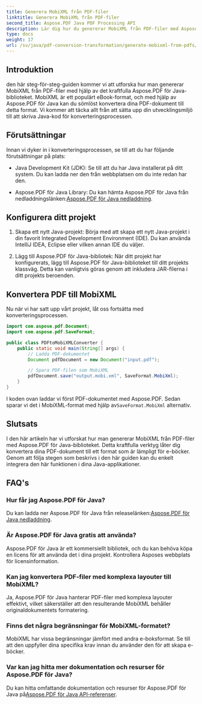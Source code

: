 ```yaml
---
title: Generera MobiXML från PDF-filer
linktitle: Generera MobiXML från PDF-filer
second_title: Aspose.PDF Java PDF Processing API
description: Lär dig hur du genererar MobiXML från PDF-filer med Aspose.PDF för Java. En steg-för-steg-guide med kodexempel. Konvertera sömlöst PDF-filer till MobiXML-format.
type: docs
weight: 17
url: /sv/java/pdf-conversion-transformation/generate-mobixml-from-pdfs/
---
```


## Introduktion

den här steg-för-steg-guiden kommer vi att utforska hur man genererar MobiXML från PDF-filer med hjälp av det kraftfulla Aspose.PDF för Java-biblioteket. MobiXML är ett populärt eBook-format, och med hjälp av Aspose.PDF för Java kan du sömlöst konvertera dina PDF-dokument till detta format. Vi kommer att täcka allt från att sätta upp din utvecklingsmiljö till att skriva Java-kod för konverteringsprocessen.

## Förutsättningar

Innan vi dyker in i konverteringsprocessen, se till att du har följande förutsättningar på plats:

- Java Development Kit (JDK): Se till att du har Java installerat på ditt system. Du kan ladda ner den från webbplatsen om du inte redan har den.

-  Aspose.PDF för Java Library: Du kan hämta Aspose.PDF för Java från nedladdningslänken:[Aspose.PDF för Java nedladdning](https://releases.aspose.com/pdf/java/).

## Konfigurera ditt projekt

1. Skapa ett nytt Java-projekt: Börja med att skapa ett nytt Java-projekt i din favorit Integrated Development Environment (IDE). Du kan använda IntelliJ IDEA, Eclipse eller vilken annan IDE du väljer.

2. Lägg till Aspose.PDF för Java-bibliotek: När ditt projekt har konfigurerats, lägg till Aspose.PDF för Java-biblioteket till ditt projekts klassväg. Detta kan vanligtvis göras genom att inkludera JAR-filerna i ditt projekts beroenden.

## Konvertera PDF till MobiXML

Nu när vi har satt upp vårt projekt, låt oss fortsätta med konverteringsprocessen.

```java
import com.aspose.pdf.Document;
import com.aspose.pdf.SaveFormat;

public class PDFtoMobiXMLConverter {
    public static void main(String[] args) {
        // Ladda PDF-dokumentet
        Document pdfDocument = new Document("input.pdf");

        // Spara PDF-filen som MobiXML
        pdfDocument.save("output.mobi.xml", SaveFormat.MobiXml);
    }
}
```

 I koden ovan laddar vi först PDF-dokumentet med Aspose.PDF. Sedan sparar vi det i MobiXML-format med hjälp av`SaveFormat.MobiXml` alternativ.

## Slutsats

I den här artikeln har vi utforskat hur man genererar MobiXML från PDF-filer med Aspose.PDF för Java-biblioteket. Detta kraftfulla verktyg låter dig konvertera dina PDF-dokument till ett format som är lämpligt för e-böcker. Genom att följa stegen som beskrivs i den här guiden kan du enkelt integrera den här funktionen i dina Java-applikationer.

## FAQ's

### Hur får jag Aspose.PDF för Java?

 Du kan ladda ner Aspose.PDF för Java från releaselänken:[Aspose.PDF för Java nedladdning](https://releases.aspose.com/pdf/java/).

### Är Aspose.PDF för Java gratis att använda?

Aspose.PDF för Java är ett kommersiellt bibliotek, och du kan behöva köpa en licens för att använda det i dina projekt. Kontrollera Asposes webbplats för licensinformation.

### Kan jag konvertera PDF-filer med komplexa layouter till MobiXML?

Ja, Aspose.PDF för Java hanterar PDF-filer med komplexa layouter effektivt, vilket säkerställer att den resulterande MobiXML behåller originaldokumentets formatering.

### Finns det några begränsningar för MobiXML-formatet?

MobiXML har vissa begränsningar jämfört med andra e-boksformat. Se till att den uppfyller dina specifika krav innan du använder den för att skapa e-böcker.

### Var kan jag hitta mer dokumentation och resurser för Aspose.PDF för Java?

 Du kan hitta omfattande dokumentation och resurser för Aspose.PDF för Java på[Aspose.PDF för Java API-referenser](https://reference.aspose.com/pdf/java/).